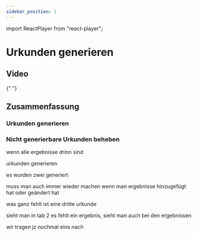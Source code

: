 ```yaml
---
sidebar_position: 1
---
```


import ReactPlayer from "react-player";

# Urkunden generieren

## Video

<div className="video__wrapper">
  <ReactPlayer
    className="video__player"
    controls
    config={{
      file: {
        attributes: {
          poster:
            "https://uploads-ssl.webflow.com/60cb8d6c93a6a6dfa3b7f245/64345e1514a8f53d8aad199e_school-instructions-video-thumbnail.jpg",
        },
      },
    }}
    height="100%"
    url="https://storage.googleapis.com/files.school-app.bujus.de/school-instructions-v2-compressed.mp4"
    width="100%"
  />
</div>
­{" "}

## Zusammenfassung

### Urkunden generieren

### Nicht generierbare Urkunden beheben

wenn alle ergebnisse drinn sind

urkunden generieren

es wurden zwei generiert

muss man auch immer wieder machen wenn man ergebnisse hinzugefügt hat oder geändert hat

was ganz fehlt ist eine dritte urkunde

sieht man in tab 2 es fehlt ein ergebnis, sieht man auch bei den ergebnissen

wir tragen jz nochmal eins nach
